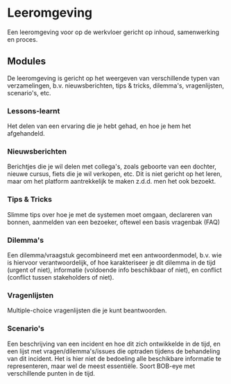 # Leeromgeving

Een leeromgeving voor op de werkvloer gericht op inhoud, samenwerking en proces.

## Modules

De leeromgeving is gericht op het weergeven van verschillende typen van verzamelingen, b.v. nieuwsberichten, tips & tricks, dilemma's, vragenlijsten, scenario's, etc.

### Lessons-learnt

Het delen van een ervaring die je hebt gehad, en hoe je hem het afgehandeld.

### Nieuwsberichten

Berichtjes die je wil delen met collega's, zoals geboorte van een dochter, nieuwe cursus, fiets die je wil verkopen, etc. Dit is niet gericht op het leren, maar om het platform aantrekkelijk te maken z.d.d. men het ook bezoekt.

### Tips & Tricks

Slimme tips over hoe je met de systemen moet omgaan, declareren van bonnen, aanmelden van een bezoeker, oftewel een basis vragenbak (FAQ)

### Dilemma's

Een dilemma/vraagstuk gecombineerd met een antwoordenmodel, b.v. wie is hiervoor verantwoordelijk, of hoe karakteriseer je dit dilemma in de tijd (urgent of niet), informatie (voldoende info beschikbaar of niet), en conflict (conflict tussen stakeholders of niet).

### Vragenlijsten

Multiple-choice vragenlijsten die je kunt beantwoorden.

### Scenario's

Een beschrijving van een incident en hoe dit zich ontwikkelde in de tijd, en een lijst met vragen/dilemma's/issues die optraden tijdens de behandeling van dit incident. Het is hier niet de bedoeling alle beschikbare informatie te representeren, maar wel de meest essentiële. Soort BOB-eye met verschillende punten in de tijd.
